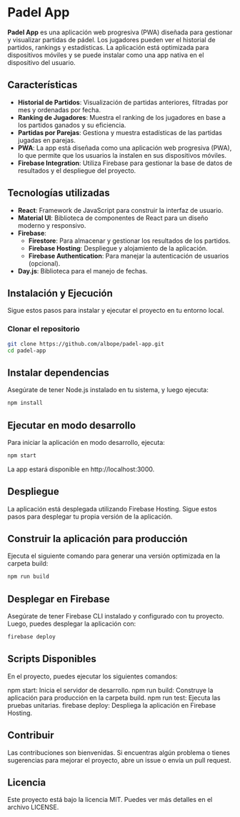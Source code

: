 # Padel App

**Padel App** es una aplicación web progresiva (PWA) diseñada para gestionar y visualizar partidas de pádel. Los jugadores pueden ver el historial de partidos, rankings y estadísticas. La aplicación está optimizada para dispositivos móviles y se puede instalar como una app nativa en el dispositivo del usuario.

## Características

- **Historial de Partidos**: Visualización de partidas anteriores, filtradas por mes y ordenadas por fecha.
- **Ranking de Jugadores**: Muestra el ranking de los jugadores en base a los partidos ganados y su eficiencia.
- **Partidas por Parejas**: Gestiona y muestra estadísticas de las partidas jugadas en parejas.
- **PWA**: La app está diseñada como una aplicación web progresiva (PWA), lo que permite que los usuarios la instalen en sus dispositivos móviles.
- **Firebase Integration**: Utiliza Firebase para gestionar la base de datos de resultados y el despliegue del proyecto.

## Tecnologías utilizadas

- **React**: Framework de JavaScript para construir la interfaz de usuario.
- **Material UI**: Biblioteca de componentes de React para un diseño moderno y responsivo.
- **Firebase**: 
  - **Firestore**: Para almacenar y gestionar los resultados de los partidos.
  - **Firebase Hosting**: Despliegue y alojamiento de la aplicación.
  - **Firebase Authentication**: Para manejar la autenticación de usuarios (opcional).
- **Day.js**: Biblioteca para el manejo de fechas.

## Instalación y Ejecución

Sigue estos pasos para instalar y ejecutar el proyecto en tu entorno local.

### Clonar el repositorio

```bash
git clone https://github.com/albope/padel-app.git
cd padel-app
```

## Instalar dependencias
Asegúrate de tener Node.js instalado en tu sistema, y luego ejecuta:

```bash
npm install
```
## Ejecutar en modo desarrollo

Para iniciar la aplicación en modo desarrollo, ejecuta:

```bash
npm start
```
La app estará disponible en http://localhost:3000.

## Despliegue

La aplicación está desplegada utilizando Firebase Hosting. Sigue estos pasos para desplegar tu propia versión de la aplicación.



## Construir la aplicación para producción

Ejecuta el siguiente comando para generar una versión optimizada en la carpeta build:

```bash
npm run build
```
## Desplegar en Firebase

Asegúrate de tener Firebase CLI instalado y configurado con tu proyecto. Luego, puedes desplegar la aplicación con:

```bash
firebase deploy
```

## Scripts Disponibles

En el proyecto, puedes ejecutar los siguientes comandos:

npm start: Inicia el servidor de desarrollo.
npm run build: Construye la aplicación para producción en la carpeta build.
npm run test: Ejecuta las pruebas unitarias.
firebase deploy: Despliega la aplicación en Firebase Hosting.

## Contribuir

Las contribuciones son bienvenidas. Si encuentras algún problema o tienes sugerencias para mejorar el proyecto, abre un issue o envía un pull request.

## Licencia

Este proyecto está bajo la licencia MIT. Puedes ver más detalles en el archivo LICENSE.
